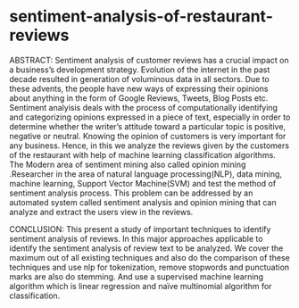 # sentiment-analysis-of-restaurant-reviews
ABSTRACT:
Sentiment analysis of customer reviews has a crucial impact on a business’s development strategy. Evolution of
the internet in the past decade resulted in generation of voluminous data in all sectors. Due to these advents,
the people have new ways of expressing their opinions about anything in the form of Google Reviews, Tweets,
Blog Posts etc. Sentiment analyisis deals with the process of computationally identifying and categorizing
opinions expressed in a piece of text, especially in order to determine whether the writer’s attitude toward a
particular topic is positive, negative or neutral. Knowing the opinion of customers is very important for any
business.
Hence, in this we analyze the reviews given by the customers of the restaurant with help of machine
learning classification algorithms. The Modern area of sentiment mining also called opinion mining .Researcher
in the area of natural language processing(NLP), data mining, machine learning, Support Vector Machine(SVM)
and test the method of sentiment analysis process. This problem can be addressed by an automated system
called sentiment analysis and opinion mining that can analyze and extract the users view in the reviews.

CONCLUSION:
This present a study of important techniques to identify sentiment analysis of reviews. In this
major approaches applicable to identify the sentiment analysis of review text to be analyzed. We cover the
maximum out of all existing techniques and also do the comparison of these techniques and use nlp for
tokenization, remove stopwords and punctuation marks are also do stemming. And use a supervised machine
learning algorithm which is linear regression and naïve multinomial algorithm for classification.
